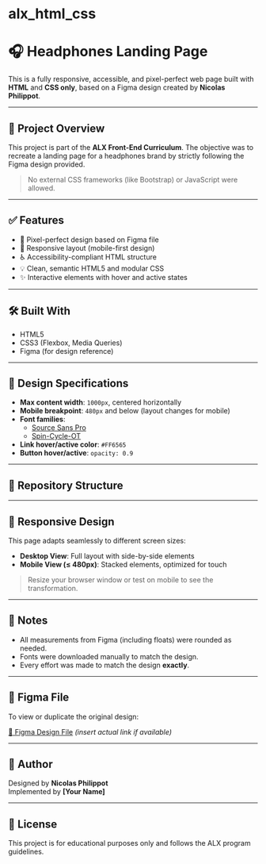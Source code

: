# alx_html_css
# 🎧 Headphones Landing Page

This is a fully responsive, accessible, and pixel-perfect web page built with **HTML** and **CSS only**, based on a Figma design created by **Nicolas Philippot**.

---

## 📌 Project Overview

This project is part of the **ALX Front-End Curriculum**. The objective was to recreate a landing page for a headphones brand by strictly following the Figma design provided.

> No external CSS frameworks (like Bootstrap) or JavaScript were allowed.

---

## ✅ Features

- 🎨 Pixel-perfect design based on Figma file
- 📱 Responsive layout (mobile-first design)
- ♿ Accessibility-compliant HTML structure
- 💡 Clean, semantic HTML5 and modular CSS
- ✨ Interactive elements with hover and active states

---

## 🛠️ Built With

- HTML5
- CSS3 (Flexbox, Media Queries)
- Figma (for design reference)

---

## 📐 Design Specifications

- **Max content width**: `1000px`, centered horizontally
- **Mobile breakpoint**: `480px` and below (layout changes for mobile)
- **Font families**:
  - [Source Sans Pro](https://fonts.adobe.com/fonts/source-sans-pro)
  - [Spin-Cycle-OT](https://www.dafont.com/spin-cycle.font)
- **Link hover/active color**: `#FF6565`
- **Button hover/active**: `opacity: 0.9`

---

## 📁 Repository Structure


---

## 📱 Responsive Design

This page adapts seamlessly to different screen sizes:

- **Desktop View**: Full layout with side-by-side elements
- **Mobile View (≤ 480px)**: Stacked elements, optimized for touch

> Resize your browser window or test on mobile to see the transformation.

---

## 💬 Notes

- All measurements from Figma (including floats) were rounded as needed.
- Fonts were downloaded manually to match the design.
- Every effort was made to match the design **exactly**.

---

## 🔗 Figma File

To view or duplicate the original design:

[🔗 Figma Design File](#) *(insert actual link if available)*

---

## 🙌 Author

Designed by **Nicolas Philippot**  
Implemented by **[Your Name]**

---

## 📄 License

This project is for educational purposes only and follows the ALX program guidelines.
